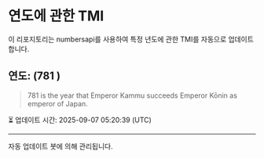 
# 연도에 관한 TMI

이 리포지토리는 numbersapi를 사용하여 특정 년도에 관한 TMI를 자동으로 업데이트합니다.

## 연도: (781 )
> 781 is the year that Emperor Kammu succeeds Emperor Kōnin as emperor of Japan.

⏳ 업데이트 시간: 2025-09-07 05:20:39 (UTC)

---
자동 업데이트 봇에 의해 관리됩니다.
